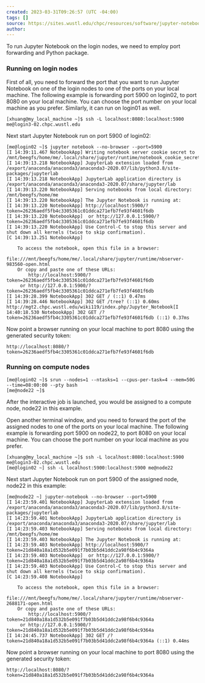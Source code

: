 ```yaml
---
created: 2023-03-31T09:26:57 (UTC -04:00)
tags: []
source: https://sites.wustl.edu/chpc/resources/software/jupyter-notebook/
author:
---
```


To run Jupyter Notebook on the login nodes, we need to employ port forwarding and Python package.

### Running on login nodes

First of all, you need to forward the port that you want to run Jupyter Notebook on one of the login nodes to one of the ports on your local machine. The following example is forwarding port 5900 on login02, to port 8080 on your local machine. You can choose the port number on your local machine as you prefer. Similarly, it can run on login01 as well.

```
[xhuang@my_local_machine ~]$ ssh -L localhost:8080:localhost:5900 me@login3-02.chpc.wustl.edu
```

Next start Jupyter Notebook run on port 5900 of login02:

```
[me@login02 ~]$ jupyter notebook --no-browser --port=5900
[I 14:39:11.467 NotebookApp] Writing notebook server cookie secret to /mnt/beegfs/home/me/.local/share/jupyter/runtime/notebook_cookie_secret
[I 14:39:13.218 NotebookApp] JupyterLab extension loaded from /export/anaconda/anaconda3/anaconda3-2020.07/lib/python3.8/site-packages/jupyterlab
[I 14:39:13.218 NotebookApp] JupyterLab application directory is /export/anaconda/anaconda3/anaconda3-2020.07/share/jupyter/lab
[I 14:39:13.220 NotebookApp] Serving notebooks from local directory: /mnt/beegfs/home/me
[I 14:39:13.220 NotebookApp] The Jupyter Notebook is running at:
[I 14:39:13.220 NotebookApp] http://localhost:5900/?token=26236aedf5fb4c3305361c01ddca271efb7fe93f4601f6db
[I 14:39:13.220 NotebookApp]  or http://127.0.0.1:5900/?token=26236aedf5fb4c3305361c01ddca271efb7fe93f4601f6db
[I 14:39:13.220 NotebookApp] Use Control-C to stop this server and shut down all kernels (twice to skip confirmation).
[C 14:39:13.251 NotebookApp]

    To access the notebook, open this file in a browser:
        file:///mnt/beegfs/home/me/.local/share/jupyter/runtime/nbserver-983560-open.html
    Or copy and paste one of these URLs:
        http://localhost:5900/?token=26236aedf5fb4c3305361c01ddca271efb7fe93f4601f6db
     or http://127.0.0.1:5900/?token=26236aedf5fb4c3305361c01ddca271efb7fe93f4601f6db
[I 14:39:28.399 NotebookApp] 302 GET / (::1) 0.47ms
[I 14:39:28.446 NotebookApp] 302 GET /tree? (::1) 0.60ms
http://mgt2.chpc.wustl.edu/wiki119/index.php/Jupyter_Notebook[I 14:40:18.530 NotebookApp] 302 GET /?token=26236aedf5fb4c3305361c01ddca271efb7fe93f4601f6db (::1) 0.37ms
```

Now point a browser running on your local machine to port 8080 using the generated security token:

```
http://localhost:8080/?token=26236aedf5fb4c3305361c01ddca271efb7fe93f4601f6db
```

### Running on compute nodes

```
[me@login02 ~]$ srun --nodes=1 --ntasks=1 --cpus-per-task=4 --mem=50G --time=08:00:00 --pty bash
[me@node22 ~]$
```

After the interactive job is launched, you would be assigned to a compute node, node22 in this example.

Open another terminal window, and you need to forward the port of the assigned nodes to one of the ports on your local machine. The following example is forwarding port 5900 on node22, to port 8080 on your local machine. You can choose the port number on your local machine as you prefer.

```
[xhuang@my_local_machine ~]$ ssh -L localhost:8080:localhost:5900 me@login3-02.chpc.wustl.edu
[me@login02 ~] ssh -L localhost:5900:localhost:5900 me@node22
```

Next start Jupyter Notebook run on port 5900 of the assigned node, node22 in this example:

```
[me@node22 ~] jupyter-notebook --no-browser --port=5900
[I 14:23:59.401 NotebookApp] JupyterLab extension loaded from /export/anaconda/anaconda3/anaconda3-2020.07/lib/python3.8/site-packages/jupyterlab
[I 14:23:59.401 NotebookApp] JupyterLab application directory is /export/anaconda/anaconda3/anaconda3-2020.07/share/jupyter/lab
[I 14:23:59.403 NotebookApp] Serving notebooks from local directory: /mnt/beegfs/home/me
[I 14:23:59.403 NotebookApp] The Jupyter Notebook is running at:
[I 14:23:59.403 NotebookApp] http://localhost:5900/?token=21d840a18a1d532b5e091f7b03b5d41ddc2a98f6b4c9364a
[I 14:23:59.403 NotebookApp]  or http://127.0.0.1:5900/?token=21d840a18a1d532b5e091f7b03b5d41ddc2a98f6b4c9364a
[I 14:23:59.403 NotebookApp] Use Control-C to stop this server and shut down all kernels (twice to skip confirmation).
[C 14:23:59.408 NotebookApp]

    To access the notebook, open this file in a browser:
        file:///mnt/beegfs/home/me/.local/share/jupyter/runtime/nbserver-2688171-open.html
    Or copy and paste one of these URLs:
        http://localhost:5900/?token=21d840a18a1d532b5e091f7b03b5d41ddc2a98f6b4c9364a
     or http://127.0.0.1:5900/?token=21d840a18a1d532b5e091f7b03b5d41ddc2a98f6b4c9364a
[I 14:24:45.737 NotebookApp] 302 GET /?token=21d840a18a1d532b5e091f7b03b5d41ddc2a98f6b4c9364a (::1) 0.44ms
```

Now point a browser running on your local machine to port 8080 using the generated security token:

```
http://localhost:8080/?token=21d840a18a1d532b5e091f7b03b5d41ddc2a98f6b4c9364a
```
